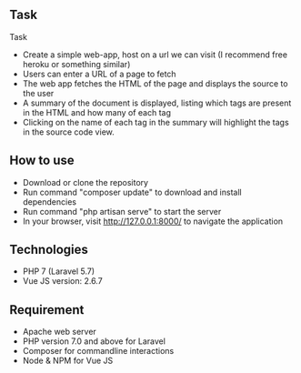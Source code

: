 ## Task

Task
- Create a simple web-app, host on a url we can visit (I recommend free heroku or
something similar)
- Users can enter a URL of a page to fetch
- The web app fetches the HTML of the page and displays the source to the user
- A summary of the document is displayed, listing which tags are present in the HTML and
how many of each tag
- Clicking on the name of each tag in the summary will highlight the tags in the source
code view.

## How to use

- Download or clone the repository
- Run command "composer update" to download and install dependencies
- Run command "php artisan serve" to start the server
- In your browser, visit http://127.0.0.1:8000/ to navigate the application


## Technologies

- PHP 7 (Laravel 5.7)
- Vue JS version: 2.6.7

## Requirement

- Apache web server
- PHP version 7.0 and above for Laravel
- Composer for commandline interactions
- Node & NPM for Vue JS
